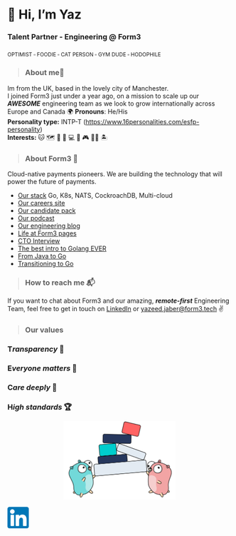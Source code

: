 # :wave: Hi, I’m Yaz
### Talent Partner - Engineering @ Form3<br>
<sub>OPTIMIST :white_small_square: FOODIE :white_small_square: CAT PERSON :white_small_square: GYM DUDE :white_small_square: HODOPHILE</sub>
>### About me:man:
Im from the UK, based in the lovely city of Manchester.<br> I joined Form3 just under a year ago, on a mission to scale up our ***AWESOME*** engineering team as we look to grow internationally across Europe and Canada :earth_africa:
**Pronouns**: He/His<br>
**Personality type:** INTP-T (https://www.16personalities.com/esfp-personality)<br>
**Interests:** 🐱 🗺 🥾 🍕 💻 🏉 🎮 🏋🏼 🏝
<div style="page-break-after: always;"></div>

>### About Form3 🚀
Cloud-native payments pioneers. We are building the technology that will power the future of payments.<br>
<!-- Add anything to say to candidates below-->
- [Our stack](https://stackshare.io/form3/main) Go, K8s, NATS, CockroachDB, Multi-cloud
- [Our careers site](https://www.form3.tech/careers)
- [Our candidate pack](https://github.com/form3tech-oss/candidate-pack)
- [Our podcast](https://techpodcast.form3.tech/)
- [Our engineering blog](https://www.form3.tech/engineering/content)
- [Life at Form3 pages](https://www.form3.tech/engineering/life-at-form3)
- [CTO Interview](https://medium.com/tech-captains/cto-interview-steve-cook-revolutionising-the-banking-infrastructure-4f92830e2441)
- [The best intro to Golang EVER](https://www.youtube.com/watch?v=B1UP16OJpys)
- [From Java to Go](https://www.linkedin.com/posts/adelina-simion_alwaysbelearning-javaengineer-golang-activity-6942030092495687680-LbNw?utm_source=linkedin_share&utm_medium=member_desktop_web)
- [Transitioning to Go](https://techpodcast.form3.tech/episodes/ep-24-tech-moving-to-go)
>### How to reach me :mailbox_with_mail:
If you want to chat about Form3 and our amazing, ***remote-first*** Engineering Team, feel free to get in touch on [LinkedIn](https://www.linkedin.com/in/yazeed-jaber-a12091171/) or yazeed.jaber@form3.tech :v:
>### Our values
### T***ransparency*** :eyes:
### E***veryone matters*** :busts_in_silhouette:
### C***are deeply*** :revolving_hearts:
### H***igh standards*** :trophy:
<!---
yazeed-jaber-form3/yazeed-jaber-form3 is a :sparkles: special :sparkles: repository because its `README.md` (this file) appears on your GitHub profile.
You can click the Preview link to take a look at your changes.
--->
<p align="center">
 <img src="https://github.com/adelina-simion-form3/adelina-simion-form3/blob/main/StackGophers.png?raw=true" width="50%"/>
</p>
<a href="https://www.linkedin.com/in/yazeed-jaber-a12091171/" target="_blank">  <!--Change my link on this line-->
   <img src="https://github.com/adelina-simion-form3/adelina-simion-form3/blob/main/linkedin.png?raw=true" width="48"/>
</a>




